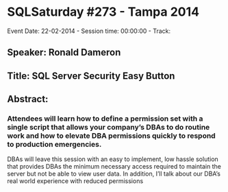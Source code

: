 # SQLSaturday #273 - Tampa 2014
Event Date: 22-02-2014 - Session time: 00:00:00 - Track: 
## Speaker: Ronald Dameron
## Title: SQL Server Security Easy Button
## Abstract:
### Attendees will learn how to define a permission set with a single script that allows your company’s DBAs to do routine work and how to elevate DBA permissions quickly to respond to production emergencies. 
DBAs will leave this session with an easy to implement, low hassle solution that provides DBAs the minimum necessary access required to maintain the server but not be able to view user data. 
In addition, I’ll talk about our DBA’s real world experience with reduced permissions

